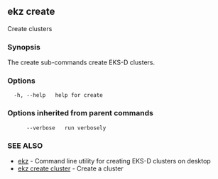 ## ekz create

Create clusters

### Synopsis

The create sub-commands create EKS-D clusters.

### Options

```
  -h, --help   help for create
```

### Options inherited from parent commands

```
      --verbose   run verbosely
```

### SEE ALSO

* [ekz](ekz.md)	 - Command line utility for creating EKS-D clusters on desktop
* [ekz create cluster](ekz_create_cluster.md)	 - Create a cluster

